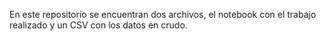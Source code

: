 En este repositorio se encuentran dos archivos, el notebook con el trabajo realizado y un CSV con los datos en crudo.
